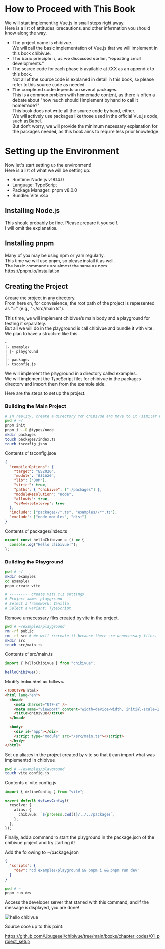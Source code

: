 # How to Proceed with This Book

We will start implementing Vue.js in small steps right away.  
Here is a list of attitudes, precautions, and other information you should know along the way.

- The project name is chibivue.  
  We will call the basic implementation of Vue.js that we will implement in this book chibivue.
- The basic principle is, as we discussed earlier, "repeating small developments."
- The source code for each phase is available at XXX as an appendix to this book.  
  Not all of the source code is explained in detail in this book, so please refer to this source code as needed.
- The completed code depends on several packages.  
  This is a common problem with homemade content, as there is often a debate about "how much should I implement by hand to call it homemade?"  
  This book does not write all the source code by hand, either.  
  We will actively use packages like those used in the official Vue.js code, such as Babel.  
  But don't worry, we will provide the minimum necessary explanation for the packages needed, as this book aims to require less prior knowledge.

# Setting up the Environment

Now let's start setting up the environment!  
Here is a list of what we will be setting up:

- Runtime: Node.js v18.14.0
- Language: TypeScript
- Package Manager: pnpm v8.0.0
- Bundler: Vite v3.x

## Installing Node.js

This should probably be fine. Please prepare it yourself.  
I will omit the explanation.

## Installing pnpm

Many of you may be using npm or yarn regularly.  
This time we will use pnpm, so please install it as well.  
The basic commands are almost the same as npm.  
https://pnpm.io/installation

## Creating the Project

Create the project in any directory.  
From here on, for convenience, the root path of the project is represented as "~" (e.g., "~/src/main.ts").

This time, we will implement chibivue's main body and a playground for testing it separately.  
But all we will do in the playground is call chibivue and bundle it with vite.  
We plan to have a structure like this.

```
~
|- examples
| |- playground
|
|- packages
|- tsconfig.js
```

We will implement the playground in a directory called examples.  
We will implement the TypeScript files for chibivue in the packages directory and import them from the example side.

Here are the steps to set up the project.

### Building the Main Project

```sh
# In reality, create a directory for chibivue and move to it (similar notes will be omitted below).
pwd # ~/
pnpm init
pnpm i --D @types/node
mkdir packages
touch packages/index.ts
touch tsconfig.json
```

Contents of tsconfig.json

```json
{
  "compilerOptions": {
    "target": "ES2020",
    "module": "ES2020",
    "lib": ["DOM"],
    "strict": true,
    "paths": { "chibivue": ["./packages"] },
    "moduleResolution": "node",
    "allowJs": true,
    "esModuleInterop": true
  },
  "include": ["packages//*.ts", "examples//**.ts"],
  "exclude": ["node_modules", "dist"]
}
```

Contents of packages/index.ts

```ts
export const helloChibivue = () => {
  console.log("Hello chibivue!");
};
```

### Building the Playground

```sh
pwd # ~/
mkdir examples
cd examples
pnpm create vite

# --------- create vite cli settings
# Project name: playground
# Select a framework: Vanilla
# Select a variant: TypeScript
```

Remove unnecessary files created by vite in the project.

```sh
pwd # ~/examples/playground
rm -rf public
rm -rf src # We will recreate it because there are unnecessary files.
mkdir src
touch src/main.ts
```

Contents of src/main.ts

```ts
import { helloChibivue } from "chibivue";

helloChibivue();
```

Modify index.html as follows.

```html
<!DOCTYPE html>
<html lang="en">
  <head>
    <meta charset="UTF-8" />
    <meta name="viewport" content="width=device-width, initial-scale=1.0" />
    <title>chibivue</title>
  </head>

  <body>
    <div id="app"></div>
    <script type="module" src="/src/main.ts"></script>
  </body>
</html>
```

Set up aliases in the project created by vite so that it can import what was implemented in chibivue.

```sh
pwd # ~/examples/playground
touch vite.config.js
```

Contents of vite.config.js

```ts
import { defineConfig } from "vite";

export default defineConfig({
  resolve: {
    alias: {
      chibivue: `${process.cwd()}/../../packages`,
    },
  },
});
```

Finally, add a command to start the playground in the package.json of the chibivue project and try starting it!

Add the following to ~/package.json

```json
{
  "scripts": {
    "dev": "cd examples/playground && pnpm i && pnpm run dev"
  }
}
```

```sh
pwd # ~
pnpm run dev
```

Access the developer server that started with this command, and if the message is displayed, you are done!

![hello chibivue](https://raw.githubusercontent.com/Ubugeeei/chibivue/main/books/images/hello_chibivue.png)

Source code up to this point:

https://github.com/Ubugeeei/chibivue/tree/main/books/chapter_codes/01_project_setup
